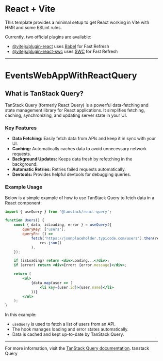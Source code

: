 # React + Vite

This template provides a minimal setup to get React working in Vite with HMR and some ESLint rules.

Currently, two official plugins are available:

- [@vitejs/plugin-react](https://github.com/vitejs/vite-plugin-react/blob/main/packages/plugin-react/README.md) uses [Babel](https://babeljs.io/) for Fast Refresh
- [@vitejs/plugin-react-swc](https://github.com/vitejs/vite-plugin-react-swc) uses [SWC](https://swc.rs/) for Fast Refresh

---

# EventsWebAppWithReactQuery

## What is TanStack Query?

TanStack Query (formerly React Query) is a powerful data-fetching and state management library for React applications. It simplifies fetching, caching, synchronizing, and updating server state in your UI.

### Key Features

- **Data Fetching:** Easily fetch data from APIs and keep it in sync with your UI.
- **Caching:** Automatically caches data to avoid unnecessary network requests.
- **Background Updates:** Keeps data fresh by refetching in the background.
- **Automatic Retries:** Retries failed requests automatically.
- **Devtools:** Provides helpful devtools for debugging queries.

### Example Usage

Below is a simple example of how to use TanStack Query to fetch data in a React component:

```jsx
import { useQuery } from '@tanstack/react-query';

function Users() {
    const { data, isLoading, error } = useQuery({
        queryKey: ['users'],
        queryFn: () =>
            fetch('https://jsonplaceholder.typicode.com/users').then(res =>
                res.json()
            ),
    });

    if (isLoading) return <div>Loading...</div>;
    if (error) return <div>Error: {error.message}</div>;

    return (
        <ul>
            {data.map(user => (
                <li key={user.id}>{user.name}</li>
            ))}
        </ul>
    );
}
```

In this example:

- `useQuery` is used to fetch a list of users from an API.
- The hook manages loading and error states automatically.
- Data is cached and kept up-to-date by TanStack Query.

---

For more information, visit the [TanStack Query documentation](https://tanstack.com/query/latest).
tanstack Query